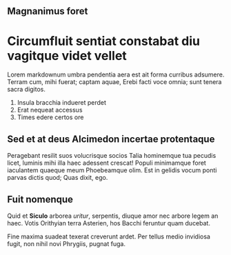
## Magnanimus foret

# Circumfluit sentiat constabat diu vagitque videt vellet

Lorem markdownum umbra pendentia aera est ait forma curribus adsumere. Terram
cum, mihi fuerat; captam aquae, Erebi facti voce omnia; sunt tenera sacra
digitos.

1. Insula bracchia indueret perdet
2. Erat nequeat accessus
3. Times edere certos ore

## Sed et at deus Alcimedon incertae protentaque

Peragebant resilit suos volucrisque socios Talia hominemque tua pecudis licet,
luminis mihi illa haec adessent crescat! Populi minimamque foret iaculantem
quaeque meum Phoebeamque olim. Est in gelidis vocum ponti parvas dictis quod;
Quas dixit, ego.

## Fuit nomenque

Quid et **Siculo** arborea *uritur*, serpentis, diuque amor nec arbore legem an
haec. Votis Orithyian terra Asterien, hos Bacchi feruntur quam ducebat.

Fine maxima suadeat texerat creverunt ardet. Per tellus medio invidiosa fugit,
non nihil novi Phrygiis, pugnat fuga.
